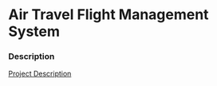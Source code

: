 # Air Travel Flight Management System

### Description

[Project Description](src/Project2Description.pdf)